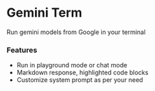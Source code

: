 # Gemini Term

Run gemini models from Google in your terminal

### Features

- Run in playground mode or chat mode
- Markdown response, highlighted code blocks
- Customize system prompt as per your need
